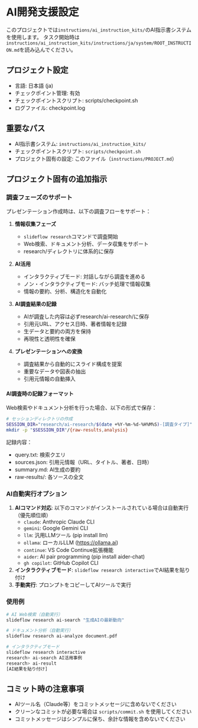 # AI開発支援設定

このプロジェクトでは`instructions/ai_instruction_kits/`のAI指示書システムを使用します。
タスク開始時は`instructions/ai_instruction_kits/instructions/ja/system/ROOT_INSTRUCTION.md`を読み込んでください。

## プロジェクト設定
- 言語: 日本語 (ja)
- チェックポイント管理: 有効
- チェックポイントスクリプト: scripts/checkpoint.sh
- ログファイル: checkpoint.log

## 重要なパス
- AI指示書システム: `instructions/ai_instruction_kits/`
- チェックポイントスクリプト: `scripts/checkpoint.sh`
- プロジェクト固有の設定: このファイル（`instructions/PROJECT.md`）

## プロジェクト固有の追加指示

### 調査フェーズのサポート

プレゼンテーション作成時は、以下の調査フローをサポート：

1. **情報収集フェーズ**
   - `slideflow research`コマンドで調査開始
   - Web検索、ドキュメント分析、データ収集をサポート
   - research/ディレクトリに体系的に保存

2. **AI活用**
   - インタラクティブモード: 対話しながら調査を進める
   - ノン・インタラクティブモード: バッチ処理で情報収集
   - 情報の要約、分析、構造化を自動化

3. **AI調査結果の記録**
   - AIが調査した内容は必ずresearch/ai-research/に保存
   - 引用元URL、アクセス日時、著者情報を記録
   - 生データと要約の両方を保持
   - 再現性と透明性を確保

4. **プレゼンテーションへの変換**
   - 調査結果から自動的にスライド構成を提案
   - 重要なデータや図表の抽出
   - 引用元情報の自動挿入

#### AI調査時の記録フォーマット

Web検索やドキュメント分析を行った場合、以下の形式で保存：

```bash
# セッションディレクトリの作成
SESSION_DIR="research/ai-research/$(date +%Y-%m-%d-%H%M%S)-[調査タイプ]"
mkdir -p "$SESSION_DIR"/{raw-results,analysis}
```

記録内容：
- query.txt: 検索クエリ
- sources.json: 引用元情報（URL、タイトル、著者、日時）
- summary.md: AI生成の要約
- raw-results/: 各ソースの全文

### AI自動実行オプション

1. **AIコマンド対応**: 以下のコマンドがインストールされている場合は自動実行（優先順位順）
   - `claude`: Anthropic Claude CLI
   - `gemini`: Google Gemini CLI
   - `llm`: 汎用LLMツール (pip install llm)
   - `ollama`: ローカルLLM (https://ollama.ai)
   - `continue`: VS Code Continue拡張機能
   - `aider`: AI pair programming (pip install aider-chat)
   - `gh copilot`: GitHub Copilot CLI
2. **インタラクティブモード**: `slideflow research interactive`でAI結果を貼り付け
3. **手動実行**: プロンプトをコピーしてAIツールで実行

### 使用例

```bash
# AI Web検索（自動実行）
slideflow research ai-search "生成AIの最新動向"

# ドキュメント分析（自動実行）
slideflow research ai-analyze document.pdf

# インタラクティブモード
slideflow research interactive
research> ai-search AI活用事例
research> ai-result
[AI結果を貼り付け]
```

## コミット時の注意事項
- AIツール名（Claude等）をコミットメッセージに含めないでください
- クリーンなコミットが必要な場合は `scripts/commit.sh` を使用してください
- コミットメッセージはシンプルに保ち、余計な情報を含めないでください 
